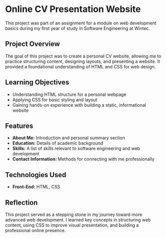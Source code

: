 <!DOCTYPE html>
<html lang="en">
<head>
  <meta charset="UTF-8">
  <meta name="viewport" content="width=device-width, initial-scale=1.0">
  <title>Online CV Presentation Website</title>
</head>
<body>
  <h1>Online CV Presentation Website</h1>

  <p>
    This project was part of an assignment for a module on web development basics during my first year of study in Software Engineering at Wintec.
  </p>
  
  <h2>Project Overview</h2>
  <p>
    The goal of this project was to create a personal CV website, allowing me to practice structuring content, designing layouts, and presenting a website. 
    It provided a foundational understanding of HTML and CSS for web design.
  </p>

  <h2>Learning Objectives</h2>
  <ul>
    <li>Understanding HTML structure for a personal webpage</li>
    <li>Applying CSS for basic styling and layout</li>
    <li>Gaining hands-on experience with building a static, informational website</li>
  </ul>

  <h2>Features</h2>
  <ul>
    <li><strong>About Me:</strong> Introduction and personal summary section</li>
    <li><strong>Education:</strong> Details of academic background</li>
    <li><strong>Skills:</strong> A list of skills relevant to software engineering and web development</li>
    <li><strong>Contact Information:</strong> Methods for connecting with me professionally</li>
  </ul>

  <h2>Technologies Used</h2>
  <ul>
    <li><strong>Front-End:</strong> HTML, CSS</li>
  </ul>

  <h2>Reflection</h2>
  <p>
    This project served as a stepping stone in my journey toward more advanced web development. I learned key concepts in structuring web content, 
    using CSS to improve visual presentation, and building a professional online presence.
  </p>
</body>
</html>

